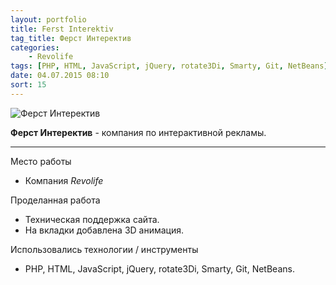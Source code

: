 ```yaml
---
layout: portfolio
title: Ferst Interektiv
tag_title: Ферст Интеректив
categories:
    - Revolife
tags: [PHP, HTML, JavaScript, jQuery, rotate3Di, Smarty, Git, NetBeans]
date: 04.07.2015 08:10
sort: 15
---
```


![Ферст Интеректив](/assets/img/work/fi.jpg)

**Ферст Интеректив** - компания по интерактивной рекламы.

---

Место работы

* Компания _Revolife_

Проделанная работа

* Техническая поддержка сайта.
* На вкладки добавлена 3D анимация.

Использовались технологии / инструменты

* PHP, HTML, JavaScript, jQuery, rotate3Di, Smarty, Git, NetBeans.
